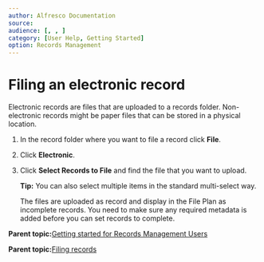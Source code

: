 ```yaml
---
author: Alfresco Documentation
source: 
audience: [, , ]
category: [User Help, Getting Started]
option: Records Management
---
```


# Filing an electronic record

Electronic records are files that are uploaded to a records folder. Non-electronic records might be paper files that can be stored in a physical location.

1.  In the record folder where you want to file a record click **File**.

2.  Click **Electronic**.

3.  Click **Select Records to File** and find the file that you want to upload.

    **Tip:** You can also select multiple items in the standard multi-select way.

    The files are uploaded as record and display in the File Plan as incomplete records. You need to make sure any required metadata is added before you can set records to complete.


  

**Parent topic:**[Getting started for Records Management Users](../concepts/rm-gs-users.md)

**Parent topic:**[Filing records](../concepts/rm-records-overview.md)

